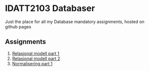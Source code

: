 # IDATT2103 Databaser

Just the place for all my Database mandatory assignments, hosted on github pages


## Assignments

1. [Relasjonal modell part 1](https://jesper-hustad.github.io/Db//Relasjonmodell/relasjonsmodellen.html)
2. [Relasjonal modell part 2](https://jesper-hustad.github.io/Db//RelasjonQuery/RelasjonQuery.html)
3. [Normalisering part 1](https://jesper-hustad.github.io/Db/Normalisering/normalisering.html)

